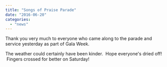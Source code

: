 ```yaml
---
title: "Songs of Praise Parade"
date: "2016-06-20"
categories: 
  - "news"
---
```


Thank you very much to everyone who came along to the parade and service yesterday as part of Gala Week.

The weather could certainly have been kinder.  Hope everyone's dried off!  Fingers crossed for better on Saturday!


